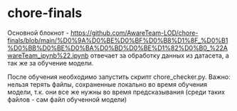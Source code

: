 # chore-finals
Основной блокнот - https://github.com/AwareTeam-LOD/chore-finals/blob/main/%D0%9A%D0%BE%D0%BF%D0%B8%D1%8F_%D0%B1%D0%BB%D0%BE%D0%BA%D0%BD%D0%BE%D1%82%D0%B0_%22AwareTeam_ipynb%22.ipynb
отвечает за обработку данных из датасета, а так же за обучение модели.

После обучения необходимо запустить скрипт chore_checker.py. Важно: нельзя терять файлы, сохраненные локально во время обучения модели, т.к. они все же нужны во время предсказывания (среди таких файлов - сам файл обученной модели)
